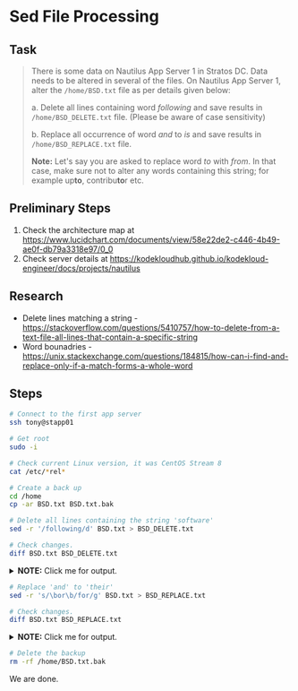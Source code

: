 # Sed File Processing

## Task

> There is some data on Nautilus App Server 1 in Stratos DC. Data needs to be altered in several of the files. On Nautilus App Server 1, alter the `/home/BSD.txt` file as per details given below:
>
> a. Delete all lines containing word *following* and save results in `/home/BSD_DELETE.txt` file. (Please be aware of case sensitivity)
>
> b. Replace all occurrence of word *and* to *is* and save results in `/home/BSD_REPLACE.txt` file.
>
> **Note:** Let's say you are asked to replace word *to* with *from*. In that case, make sure not to alter any words containing this string; for example up**to**, contribu**to**r etc.

## Preliminary Steps

1. Check the architecture map at https://www.lucidchart.com/documents/view/58e22de2-c446-4b49-ae0f-db79a3318e97/0_0
2. Check server details at https://kodekloudhub.github.io/kodekloud-engineer/docs/projects/nautilus

## Research

* Delete lines matching a string - https://stackoverflow.com/questions/5410757/how-to-delete-from-a-text-file-all-lines-that-contain-a-specific-string
* Word bounadries - https://unix.stackexchange.com/questions/184815/how-can-i-find-and-replace-only-if-a-match-forms-a-whole-word

## Steps

```bash
# Connect to the first app server
ssh tony@stapp01

# Get root
sudo -i

# Check current Linux version, it was CentOS Stream 8
cat /etc/*rel*

# Create a back up
cd /home
cp -ar BSD.txt BSD.txt.bak

# Delete all lines containing the string 'software'
sed -r '/following/d' BSD.txt > BSD_DELETE.txt

# Check changes.
diff BSD.txt BSD_DELETE.txt
```

<details>
  <summary><b>NOTE:</b> Click me for output.</summary>

```
5d4
< modification, are permitted provided that the following conditions are met:
7d5
<    notice, this list of conditions and the following disclaimer.
9d6
<    notice, this list of conditions and the following disclaimer in the
12d8
<    must display the following acknowledgement:
33d28
< modification, are permitted provided that the following conditions are met:
35d29
<    notice, this list of conditions and the following disclaimer.
37d30
<    notice, this list of conditions and the following disclaimer in the
40d32
<    must display the following acknowledgement:
62d53
< modification, are permitted provided that the following conditions are met:
64d54
<    notice, this list of conditions and the following disclaimer.
66d55
<    notice, this list of conditions and the following disclaimer in the
69d57
<    must display the following acknowledgement:
91d78
< modification, are permitted provided that the following conditions are met:
93d79
<    notice, this list of conditions and the following disclaimer.
95d80
<    notice, this list of conditions and the following disclaimer in the
98d82
<    must display the following acknowledgement:
120d103
< modification, are permitted provided that the following conditions are met:
122d104
<    notice, this list of conditions and the following disclaimer.
124d105
<    notice, this list of conditions and the following disclaimer in the
127d107
<    must display the following acknowledgement:
148d127
< modification, are permitted provided that the following conditions are met:
150d128
<    notice, this list of conditions and the following disclaimer.
152d129
<    notice, this list of conditions and the following disclaimer in the
155d131
<    must display the following acknowledgement:
```

</details>

```bash
# Replace 'and' to 'their'
sed -r 's/\bor\b/for/g' BSD.txt > BSD_REPLACE.txt

# Check changes.
diff BSD.txt BSD_REPLACE.txt
```

<details>
  <summary><b>NOTE:</b> Click me for output.</summary>

```
4c4
< Redistribution and use in source and binary forms, with or without
---
> Redistribution and use in source and binary forms, with for without
10,11c10,11
<    documentation and/or other materials provided with the distribution.
< 3. All advertising materials mentioning features or use of this software
---
>    documentation and/for other materials provided with the distribution.
> 3. All advertising materials mentioning features for use of this software
15c15
<    names of its contributors may be used to endorse or promote products
---
>    names of its contributors may be used to endorse for promote products
32c32
< Redistribution and use in source and binary forms, with or without
---
> Redistribution and use in source and binary forms, with for without
38,39c38,39
<    documentation and/or other materials provided with the distribution.
< 3. All advertising materials mentioning features or use of this software
---
>    documentation and/for other materials provided with the distribution.
> 3. All advertising materials mentioning features for use of this software
43c43
<    names of its contributors may be used to endorse or promote products
---
>    names of its contributors may be used to endorse for promote products
61c61
< Redistribution and use in source and binary forms, with or without
---
> Redistribution and use in source and binary forms, with for without
67,68c67,68
<    documentation and/or other materials provided with the distribution.
< 3. All advertising materials mentioning features or use of this software
---
>    documentation and/for other materials provided with the distribution.
> 3. All advertising materials mentioning features for use of this software
72c72
<    names of its contributors may be used to endorse or promote products
---
>    names of its contributors may be used to endorse for promote products
90c90
< Redistribution and use in source and binary forms, with or without
---
> Redistribution and use in source and binary forms, with for without
96,97c96,97
<    documentation and/or other materials provided with the distribution.
< 3. All advertising materials mentioning features or use of this software
---
>    documentation and/for other materials provided with the distribution.
> 3. All advertising materials mentioning features for use of this software
101c101
<    names of its contributors may be used to endorse or promote products
---
>    names of its contributors may be used to endorse for promote products
119c119
< Redistribution and use in source and binary forms, with or without
---
> Redistribution and use in source and binary forms, with for without
125,126c125,126
<    documentation and/or other materials provided with the distribution.
< 3. All advertising materials mentioning features or use of this software
---
>    documentation and/for other materials provided with the distribution.
> 3. All advertising materials mentioning features for use of this software
130c130
<    names of its contributors may be used to endorse or promote products
---
>    names of its contributors may be used to endorse for promote products
147c147
< Redistribution and use in source and binary forms, with or without
---
> Redistribution and use in source and binary forms, with for without
153,154c153,154
<    documentation and/or other materials provided with the distribution.
< 3. All advertising materials mentioning features or use of this software
---
>    documentation and/for other materials provided with the distribution.
> 3. All advertising materials mentioning features for use of this software
158c158
<    names of its contributors may be used to endorse or promote products
---
>    names of its contributors may be used to endorse for promote products
```

</details>

```bash
# Delete the backup
rm -rf /home/BSD.txt.bak
```

We are done.
